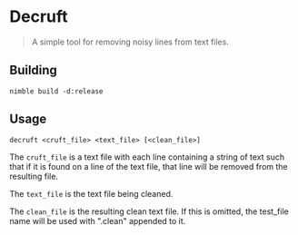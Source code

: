 # Decruft

> A simple tool for removing noisy lines from text files.

## Building

	nimble build -d:release

## Usage

	decruft <cruft_file> <text_file> [<clean_file>]

The `cruft_file` is a text file with each line containing a string of text such that if it is found on a line of the text file, that line will be
removed from the resulting file.

The `text_file` is the text file being cleaned.

The `clean_file` is the resulting clean text file. If this is omitted, the test_file name will be used with ".clean" appended to it.
